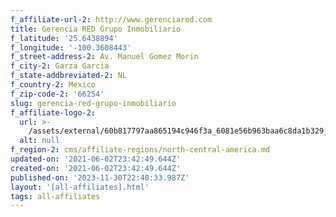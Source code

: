 ```yaml
---
f_affiliate-url-2: http://www.gerenciared.com
title: Gerencia RED Grupo Inmobiliario
f_latitude: '25.6438894'
f_longitude: '-100.3608443'
f_street-address-2: Av. Manuel Gomez Morin­
f_city-2: Garza Garcia­
f_state-addbreviated-2: NL­
f_country-2: Mexico
f_zip-code-2: '66254'
slug: gerencia-red-grupo-inmobiliario
f_affiliate-logo-2:
  url: >-
    /assets/external/60b817797aa865194c946f3a_6081e56b963baa6c8da1b329_60785a4cc656dc325d63d40e_content_logonuevogris.png
  alt: null
f_region-2: cms/affiliate-regions/north-central-america.md
updated-on: '2021-06-02T23:42:49.644Z'
created-on: '2021-06-02T23:42:49.644Z'
published-on: '2023-11-30T22:40:33.987Z'
layout: '[all-affiliates].html'
tags: all-affiliates
---
```



